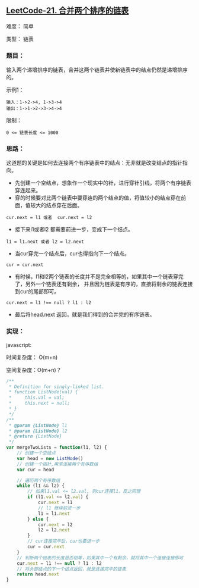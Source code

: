 ## [LeetCode-21. 合并两个排序的链表](https://leetcode-cn.com/problems/he-bing-liang-ge-pai-xu-de-lian-biao-lcof/)

难度： 简单

类型： 链表

### 题目：
输入两个递增排序的链表，合并这两个链表并使新链表中的结点仍然是递增排序的。

示例1：
```
输入：1->2->4, 1->3->4
输出：1->1->2->3->4->4
```
限制：
```
0 <= 链表长度 <= 1000
```
### 思路：

这道题的关键是如何去连接两个有序链表中的结点：无非就是改变结点的指针指向。  
- 先创建一个空结点，想象作一个现实中的针，进行穿针引线，将两个有序链表穿连起来。
- 穿的时候要对比两个链表中要穿连的两个结点的值，将值较小的结点穿在前面，值较大的结点穿在后面。
```
cur.next = l1 或者  cur.next = l2
``` 
- 接下来l1或者l2 都需要前进一步，变成下一个结点。
```
l1 = l1.next 或者 l2 = l2.next
```
- 当cur穿完一个结点后，cur也得指向下一个结点。
```
cur = cur.next
```
- 有时候，l1和l2两个链表的长度并不是完全相等的，如果其中一个链表穿完了，另外一个链表还有剩余，
并且因为链表是有序的，直接将剩余的链表连接到cur的尾部即可。
```
cur.next = l1 !== null ? l1 : l2
```
- 最后将head.next 返回，就是我们得到的合并完的有序链表。



### 实现：
javascript:

时间复杂度： O(m+n)

空间复杂度：O(m+n)？

```js
/**
 * Definition for singly-linked list.
 * function ListNode(val) {
 *     this.val = val;
 *     this.next = null;
 * }
 */
/**
 * @param {ListNode} l1
 * @param {ListNode} l2
 * @return {ListNode}
 */
var mergeTwoLists = function(l1, l2) {
    // 创建一个空结点
    var head = new ListNode()
    // 创建一个指针,用来连接两个有序数组
    var cur = head

    // 遍历两个有序数组
    while (l1 && l2) {
        // 如果l1.val <= l2.val, 则cur连接l1，反之同理
        if (l1.val <= l2.val) {
            cur.next = l1
            // l1 继续前进一步
            l1 = l1.next
        } else {
            cur.next = l2
            l2 = l2.next
        }
        // cur连接完毕后，cur也要进一步
        cur = cur.next
    }
    // 判断两个链表的长度是否相等，如果其中一个有剩余，就将其中一个连接连接即可
    cur.next = l1 !== null ? l1 : l2
    // 将头部结点的下一个结点返回，就是连接完毕的链表
    return head.next
}
```